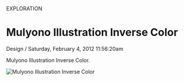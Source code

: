 <p class="type">EXPLORATION</p>

# Mulyono Illustration Inverse Color

<p class="meta">Design  /  Saturday, February 4, 2012 11:56:20am</p>

Mulyono Illustration Inverse Color.

![Mulyono Illustration Inverse Color](https://farooq-agent.web.app/assets/images/works/large/1ifBoIWt_work_image.jpg)
